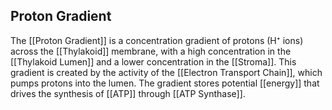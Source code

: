## Proton Gradient  
The [[Proton Gradient]] is a concentration gradient of protons (H⁺ ions) across the [[Thylakoid]] membrane, with a high concentration in the [[Thylakoid Lumen]] and a lower concentration in the [[Stroma]]. This gradient is created by the activity of the [[Electron Transport Chain]], which pumps protons into the lumen. The gradient stores potential [[energy]] that drives the synthesis of [[ATP]] through [[ATP Synthase]].